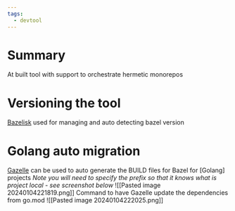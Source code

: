 ```yaml
---
tags:
  - devtool
---
```

# Summary
At built tool with support to orchestrate hermetic monorepos

# Versioning the tool
[Bazelisk](https://github.com/bazelbuild/bazelisk) used for managing and auto detecting bazel version

# Golang auto migration
[Gazelle](https://github.com/bazelbuild/bazel-gazelle) can be used to auto generate the BUILD files for Bazel for [Golang] projects
*Note you will need to specify the prefix so that it knows what is project local - see screenshot below*
![[Pasted image 20240104221819.png]]
Command to have Gazelle update the dependencies from go.mod 
![[Pasted image 20240104222025.png]]
